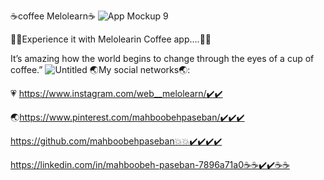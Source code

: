
☕️coffee Melolearn☕️
![App Mockup 9](https://github.com/mahboobehpaseban/coffee/assets/121792560/08c58fd9-b61f-4942-a939-9d104e562ef0)


💯💯Experience it with Melolearin Coffee app....💯💯

It’s amazing how the world begins to change through the eyes of a cup of coffee.”
![Untitled](https://github.com/mahboobehpaseban/coffee/assets/121792560/cc89b28a-4a75-4299-9b6b-16a4def0e8cf)
🌏My social networks🌏:

💗 https://www.instagram.com/web__melolearn/✔️✔️

🌏https://www.pinterest.com/mahboobehpaseban/✔️✔️✔️

https://github.com/mahboobehpaseban💥💥✔️✔️✔️✔️

https://linkedin.com/in/mahboobeh-paseban-7896a71a0☕️☕️✔️✔️☕️☕️

